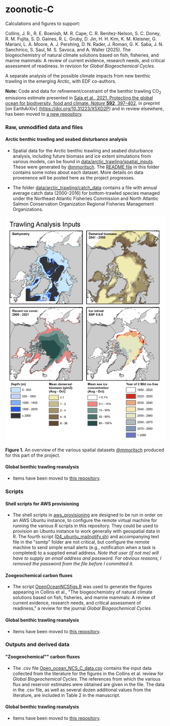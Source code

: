 # zoonotic-C
Calculations and figures to support:

Collins, J. R., R. E. Boenish, M. R. Cape, C. R. Benitez-Nelson, S. C. Doney, R. M. Fujita, S. D. Gaines, R. L. Gruby, D. Jin, H. H. Kim, K. M. Kleisner, G. Mariani, L. A. Moore, A. J. Pershing, D. N. Rader, J. Roman, G. K. Saba, J. N. Sanchirico, S. Saul, M. S. Savoca, and A. Waller (2025). The biogeochemistry of natural climate solutions based on fish, fisheries, and marine mammals: A review of current evidence, research needs, and critical assessment of readiness. In revision for *Global Biogeochemical Cycles*.

A separate analysis of the possible climate impacts from new benthic trawling in the emerging Arctic, with EDF co-authors.

**Note:** Code and data for refinement/constraint of the benthic trawling CO<sub>2</sub> emissions estimate presented in [Sala et al., 2021. Protecting the global ocean for biodiversity, food and climate. *Nature* **592**, 397–402](https://doi.org/10.1038/s41586-021-03371-z), in preprint [on EarthArXiv] (https://doi.org/10.31223/X5XD2P) and in review elsewhere, has been moved to [a new repository](https://github.com/jamesrco/global-trawling-CO2).

### Raw, unmodified data and files

#### Arctic benthic trawling and seabed disturbance analysis 

* Spatial data for the Arctic benthic trawling and seabed disturbance analysis, including future biomass and ice extent simulations from various models, can be found in [data/arctic_trawling/spatial_inputs](data/arctic_trawling/spatial_inputs). These were generated by [@mmoritsch](https://github.com/mmoritsch). The [README file](data/arctic_trawling/spatial_inputs/README.txt) in this folder contains some notes about each dataset. More details on data provenence will be posted here as the project progresses.

* The folder [data/arctic_trawling/catch_data](data/arctic_trawling/catch_data) contains a file with annual average catch data (2000-2016) for bottom-trawled species managed under the Northeast Atlantic Fisheries Commission and North Atlantic Salmon Conservation Organization Regional Fisheries Management Organizations.

![](data/arctic_trawling/spatial_inputs/trawling_analysis_input_maps.png)
    
**Figure 1.** An overview of the various spatial datasets [@mmoritsch](https://github.com/mmoritsch) produced for this part of the project.

#### Global benthic trawling reanalysis

* Items have been moved to [this repository](https://github.com/jamesrco/global-trawling-CO2).

### Scripts

#### Shell scripts for AWS provisioning

* The shell scripts in [aws_provisioning](aws_provisioning) are designed to be run in order on an AWS Ubuntu instance, to configure the remote virtual machine for running the various R scripts in this repository. They could be used to provision an Ubuntu instance to work generally with geospatial data in R. The fourth script ([04_ubuntu_mailnotify.sh](aws_provisioning/04_ubuntu_mailnotify.sh)) and accompanying text file in the "ssmtp" folder are not critical, but configure the remote machine to send simple email alerts (e.g., notification when a task is completed) to a supplied email address. *Note that user (if not me) will have to supply an email address and password. For obvious reasons, I removed the password from the file before I committed it.* 

#### Zoogeochemical carbon fluxes

* The script [OpenOceanNCSfigs.R](OpenOceanNCSfigs.R) was used to generate the figures appearing in Collins et al., "The biogeochemistry of natural climate solutions based on fish, fisheries, and marine mammals: A review of current evidence, research needs, and critical assessment of readiness," a review for the journal *Global Biogeochemical Cycles*

#### Global benthic trawling reanalysis

* Items have been moved to [this repository](https://github.com/jamesrco/global-trawling-CO2).

### Outputs and derived data

#### "Zoogeochemical"" carbon fluxes

* The .csv file [Open_ocean_NCS_C_data.csv](data/Open_ocean_NCS_C_data.csv) contains the input data collected from the literature for the figures in the Collins et al. review for *Global Biogeochemical Cycles*. The references from which the various flux and reservoir estimates were obtained are given in the file. The data in the .csv file, as well as several dozen additional values from the literature, are included in Table 2 in the manuscript. 

#### Global benthic trawling reanalysis

* Items have been moved to [this repository](https://github.com/jamesrco/global-trawling-CO2).
